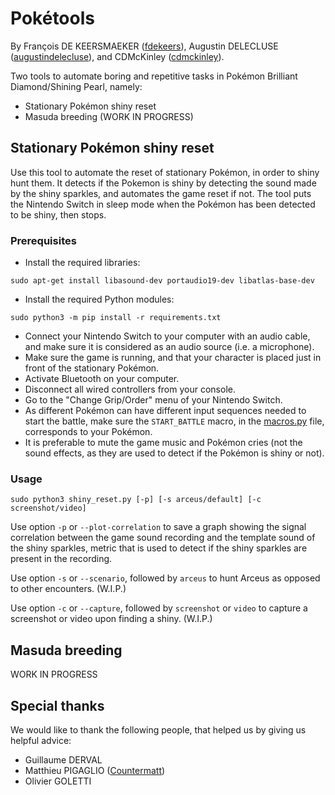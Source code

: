 # Pokétools

By François DE KEERSMAEKER ([fdekeers](https://github.com/fdekeers)),
Augustin DELECLUSE ([augustindelecluse](https://github.com/augustindelecluse)),
and CDMcKinley ([cdmckinley](https://github.com/cdmckinley)).

Two tools to automate boring and repetitive tasks in Pokémon Brilliant Diamond/Shining Pearl,
namely:
- Stationary Pokémon shiny reset
- Masuda breeding (WORK IN PROGRESS)

## Stationary Pokémon shiny reset

Use this tool to automate the reset of stationary Pokémon,
in order to shiny hunt them.
It detects if the Pokemon is shiny by detecting the sound made by the shiny sparkles,
and automates the game reset if not.
The tool puts the Nintendo Switch in sleep mode
when the Pokémon has been detected to be shiny,
then stops.

### Prerequisites

- Install the required libraries:
```shell
sudo apt-get install libasound-dev portaudio19-dev libatlas-base-dev
```
- Install the required Python modules:
```shell
sudo python3 -m pip install -r requirements.txt
```
- Connect your Nintendo Switch to your computer with an audio cable,
and make sure it is considered as an audio source (i.e. a microphone).
- Make sure the game is running,
and that your character is placed just in front of the stationary Pokémon.
- Activate Bluetooth on your computer.
- Disconnect all wired controllers from your console.
- Go to the "Change Grip/Order" menu of your Nintendo Switch.
- As different Pokémon can have different input sequences needed to start the battle,
make sure the `START_BATTLE` macro, in the [macros.py](macros.py) file,
corresponds to your Pokémon.
- It is preferable to mute the game music and Pokémon cries
(not the sound effects, as they are used to detect if the Pokémon is shiny or not).

### Usage
```shell
sudo python3 shiny_reset.py [-p] [-s arceus/default] [-c screenshot/video]
```

Use option `-p` or `--plot-correlation` to save a graph showing the signal correlation
between the game sound recording and the template sound of the shiny sparkles,
metric that is used to detect if the shiny sparkles are present in the recording.

Use option `-s` or `--scenario`, followed by `arceus` to hunt Arceus as opposed to other
encounters. (W.I.P.)

Use option `-c` or `--capture`, followed by `screenshot` or `video` to capture a screenshot
or video upon finding a shiny. (W.I.P.)

## Masuda breeding

WORK IN PROGRESS


## Special thanks

We would like to thank the following people,
that helped us by giving us helpful advice:
- Guillaume DERVAL
- Matthieu PIGAGLIO ([Countermatt](https://github.com/Countermatt))
- Olivier GOLETTI
